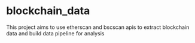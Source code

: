 # blockchain_data
This project aims to use etherscan and bscscan apis to extract blockchain data and build data pipeline for analysis

